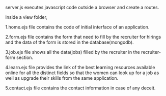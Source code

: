 server.js executes javascript code outside a browser and create a routes.

Inside a view folder,

 1.home.ejs file contains the code of initial interface of an application.
 
 2.form.ejs file contains the form that need to fill by the recruiter for hirings and the data of the form is stored in the database(mongodb).
 
 3.job.ejs file shows all the data(jobs) filled by the recruiter in the recruiter-form section.
 
 4.learn.ejs file provides the link of the best learning resources available online for all the distinct fields so that the women can look up for a job as well as upgrade their skills from the same application.
 
 5.contact.ejs file contains the contact information in case of any deceit.


                     
